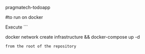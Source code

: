 pragmatech-todoapp


#to run on docker


Execute ```

docker network create infrastructure && docker-compose up -d

```
from the root of the repository
